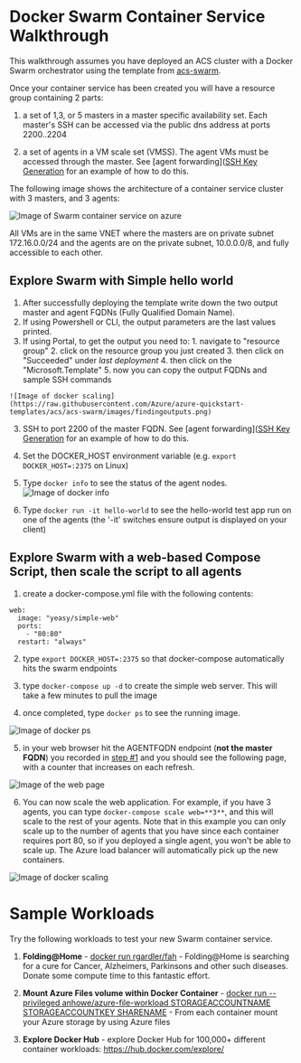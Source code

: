 # Docker Swarm Container Service Walkthrough

This walkthrough assumes you have deployed an ACS cluster with a Docker Swarm orchestrator using the template from [acs-swarm](https://github.com/Azure/azure-quickstart-templates/master/acs-swarm).

Once your container service has been created you will have a resource group containing 2 parts:

1. a set of 1,3, or 5 masters in a master specific availability set.  Each master's SSH can be accessed via the public dns address at ports 2200..2204

2. a set of agents in a VM scale set (VMSS).  The agent VMs must be accessed through the master.  See [agent forwarding]([SSH Key Generation](https://github.com/Azure/azure-quickstart-templates/blob/master/acs-swarm/docs/SSHKeyManagement.md#key-management-and-agent-forwarding-with-windows-pageant) for an example of how to do this.

The following image shows the architecture of a container service cluster with 3 masters, and 3 agents:

 ![Image of Swarm container service on azure](https://raw.githubusercontent.com/Azure/azure-quickstart-templates/acs/acs-swarm/images/swarm.png)

 All VMs are in the same VNET where the masters are on private subnet 172.16.0.0/24 and the agents are on the private subnet, 10.0.0.0/8, and fully accessible to each other.

## Explore Swarm with Simple hello world
 1. After successfully deploying the template write down the two output master and agent FQDNs (Fully Qualified Domain Name).
  1. If using Powershell or CLI, the output parameters are the last values printed.
  2. If using Portal, to get the output you need to:
    1. navigate to "resource group"
    2. click on the resource group you just created
    3. then click on "Succeeded" under *last deployment*
    4. then click on the "Microsoft.Template"
    5. now you can copy the output FQDNs and sample SSH commands

    ![Image of docker scaling](https://raw.githubusercontent.com/Azure/azure-quickstart-templates/acs/acs-swarm/images/findingoutputs.png)
 
 3. SSH to port 2200 of the master FQDN. See [agent forwarding]([SSH Key Generation](https://github.com/Azure/azure-quickstart-templates/blob/master/acs-swarm/docs/SSHKeyManagement.md#key-management-and-agent-forwarding-with-windows-pageant) for an example of how to do this.

 4. Set the DOCKER_HOST environment variable (e.g. ```export DOCKER_HOST=:2375``` on Linux)

 5. Type `docker info` to see the status of the agent nodes.
 ![Image of docker info](https://raw.githubusercontent.com/Azure/azure-quickstart-templates/acs/acs-swarm/images/dockerinfo.png)

 6. Type `docker run -it hello-world` to see the hello-world test app run on one of the agents (the '-it' switches ensure output is displayed on your client)

## Explore Swarm with a web-based Compose Script, then scale the script to all agents
1. create a docker-compose.yml file with the following contents:
```
web:
  image: "yeasy/simple-web"
  ports:
    - "80:80"
  restart: "always"
```

2. type `export DOCKER_HOST=:2375` so that docker-compose automatically hits the swarm endpoints

3. type `docker-compose up -d` to create the simple web server.  This will take a few minutes to pull the image

4. once completed, type `docker ps` to see the running image.

 ![Image of docker ps](https://raw.githubusercontent.com/Azure/azure-quickstart-templates/acs/acs-swarm/images/dockerps.png)

5. in your web browser hit the AGENTFQDN endpoint (**not the master FQDN**) you recorded in [step #1](#explore-swarm-with-simple-hello-world)  and you should see the following page, with a counter that increases on each refresh.

 ![Image of the web page](https://raw.githubusercontent.com/Azure/azure-quickstart-templates/master/acs-swarm/images/swarmbrowser.png)

6. You can now scale the web application.  For example, if you have 3 agents, you can type `docker-compose scale web=**3**`, and this will scale to the rest of your agents.  Note that in this example you can only scale up to the number of agents that you have since each container requires port 80, so if you deployed a single agent, you won't be able to scale up.  The Azure load balancer will automatically pick up the new containers.

 ![Image of docker scaling](https://raw.githubusercontent.com/Azure/azure-quickstart-templates/master/acs-swarm/images/dockercomposescale.png)

# Sample Workloads

Try the following workloads to test your new Swarm container service.

1. **Folding@Home** - [docker run rgardler/fah](https://hub.docker.com/r/rgardler/fah/) - Folding@Home is searching for a cure for Cancer, Alzheimers, Parkinsons and other such diseases. Donate some compute time to this fantastic effort.

2. **Mount Azure Files volume within Docker Container** - [docker run --privileged anhowe/azure-file-workload STORAGEACCOUNTNAME STORAGEACCOUNTKEY SHARENAME](https://github.com/anhowe/azure-file-workload) - From each container mount your Azure storage by using Azure files

3. **Explore Docker Hub** - explore Docker Hub for 100,000+ different container workloads: https://hub.docker.com/explore/
